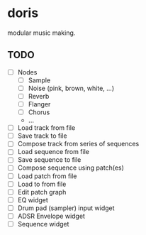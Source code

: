 # doris
modular music making.


## TODO
- [ ] Nodes
    - [ ] Sample
    - [ ] Noise (pink, brown, white, ...)
    - [ ] Reverb
    - [ ] Flanger
    - [ ] Chorus
    - ...
- [ ] Load track from file
- [ ] Save track to file
- [ ] Compose track from series of sequences
- [ ] Load sequence from file
- [ ] Save sequence to file
- [ ] Compose sequence using patch(es)
- [ ] Load patch from file
- [ ] Load to from file
- [ ] Edit patch graph
- [ ] EQ widget
- [ ] Drum pad (sampler) input widget
- [ ] ADSR Envelope widget
- [ ] Sequence widget
